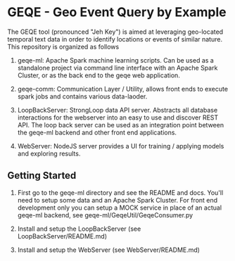 # GEQE - Geo Event Query by Example

The GEQE tool (pronounced "Jeh Key") is aimed at leveraging geo-located temporal text data in order to identify locations or events of similar nature.   This repository is organized as follows

1.  geqe-ml:  Apache Spark machine learning scripts.  Can be used as a standalone project via command line interface with an Apache Spark Cluster, or as the back end to the geqe web application.

2. geqe-comm:  Communication Layer / Utility, allows front ends to execute spark jobs and contains various data-laoder.

2.  LoopBackServer: StrongLoop data API server.  Abstracts all database interactions for the webserver into an easy to use and discover REST API.  The loop back server can be used as an integration point between the geqe-ml backend and other front end applications.

3.  WebServer:  NodeJS server provides a UI for training / applying models and exploring results.  


## Getting Started

1. First go to the geqe-ml directory and see the README and docs.  You'll need to setup some data and an Apache Spark Cluster.  For front end development only you can setup a MOCK service in place of an actual geqe-ml backend, see geqe-ml/GeqeUtil/GeqeConsumer.py

2.  Install and setup the LoopBackServer (see LoopBackServer/README.md)

3.  Install and setup the WebServer (see WebServer/README.md)
